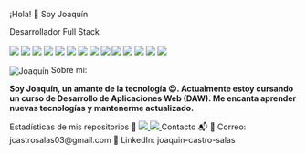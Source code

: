 ¡Hola! 👋 Soy Joaquín

Desarrollador Full Stack <br> <br> <img src="https://img.shields.io/badge/Java-007396?style=for-the-badge&logo=java&logoColor=white"/> <img src="https://img.shields.io/badge/Angular-DD0031?style=for-the-badge&logo=angular&logoColor=white"/> <img src="https://img.shields.io/badge/C%23-239120?style=for-the-badge&logo=c-sharp&logoColor=white"/> <img src="https://img.shields.io/badge/HTML-E34F26?style=for-the-badge&logo=html5&logoColor=white"/> <img src="https://img.shields.io/badge/CSS-1572B6?style=for-the-badge&logo=css3&logoColor=white"/> <img src="https://img.shields.io/badge/Spring%20Boot-6DB33F?style=for-the-badge&logo=springboot&logoColor=white"/> <img src="https://img.shields.io/badge/MySQL-4479A1?style=for-the-badge&logo=mysql&logoColor=white"/> <img src="https://img.shields.io/badge/JavaScript-F7DF1E?style=for-the-badge&logo=javascript&logoColor=black"/> <img src="https://img.shields.io/badge/Vue.js-35495E?style=for-the-badge&logo=vue.js&logoColor=4FC08D"/> <img src="https://img.shields.io/badge/Python-3776AB?style=for-the-badge&logo=python&logoColor=white"/> <img src="https://img.shields.io/badge/Bootstrap-563D7C?style=for-the-badge&logo=bootstrap&logoColor=white"/> <img src="https://img.shields.io/badge/Tailwind%20CSS-06B6D4?style=for-the-badge&logo=tailwindcss&logoColor=white"/> <img src="https://img.shields.io/badge/Android%20Studio-3DDC84?style=for-the-badge&logo=android-studio&logoColor=white"/> <img src="https://img.shields.io/badge/Unity-000000?style=for-the-badge&logo=unity&logoColor=white"/> <br>

<img align="center" alt="Joaquín" src="https://cdn.dribbble.com/users/1059583/screenshots/4171367/coding-freak.gif" />
Sobre mí:
<p><b>Soy Joaquín, un amante de la tecnología &#128525;. Actualmente estoy cursando un curso de Desarrollo de Aplicaciones Web (DAW). Me encanta aprender nuevas tecnologías y mantenerme actualizado.</b></p>
Estadísticas de mis repositorios 🚀
<a href="https://github.com/Schleidens"> <img src="https://github-readme-stats.vercel.app/api?username=Schleidens&show_icons=true&theme=dark" /> </a> <a href="https://github.com/Schleidens"> <img src="https://github-readme-stats.vercel.app/api/top-langs/?username=Schleidens&layout=compact&theme=dark" /> </a>
Contacto 📬
📧 Correo: jcastrosalas03@gmail.com
🔗 LinkedIn: joaquin-castro-salas
<br>
